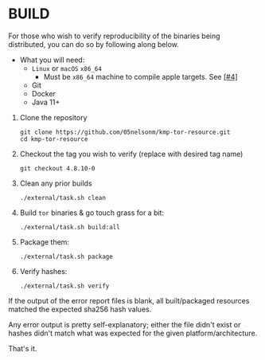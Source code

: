 # BUILD

For those who wish to verify reproducibility of the binaries being distributed, 
you can do so by following along below.

- What you will need:
    - `Linux` or `macOS` `x86_64`
        - Must be `x86_64` machine to compile apple targets. See [[#4]][issue-4]
    - Git
    - Docker
    - Java 11+

1) Clone the repository
   ```shell
   git clone https://github.com/05nelsonm/kmp-tor-resource.git
   cd kmp-tor-resource
   ```

2) Checkout the tag you wish to verify (replace with desired tag name)
   ```shell
   git checkout 4.8.10-0
   ```

3) Clean any prior builds
   ```shell
   ./external/task.sh clean
   ```

4) Build `tor` binaries & go touch grass for a bit:
   ```shell
   ./external/task.sh build:all
   ```

5) Package them:
   ```shell
   ./external/task.sh package
   ```

6) Verify hashes:
   ```shell
   ./external/task.sh verify
   ```

If the output of the error report files is blank, all built/packaged resources matched the 
expected sha256 hash values.

Any error output is pretty self-explanatory; either the file didn't exist or hashes didn't 
match what was expected for the given platform/architecture.

That's it.

[issue-4]: https://github.com/05nelsonm/kmp-tor-resource/issues/4
